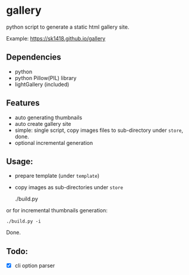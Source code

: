 # gallery

python script to generate a static html gallery site.

Example: https://sk1418.github.io/gallery

## Dependencies

- python
- python Pillow(PIL) library
- lightGallery (included)

## Features

- auto generating thumbnails
- auto create gallery site
- simple: single script, copy images files to sub-directory under `store`, done.
- optional incremental generation

## Usage:

- prepare template (under `template`)
- copy images as sub-directories under `store`

	./build.py

or for incremental thumbnails generation:

	./build.py -i  

Done.

## Todo:

- [x] cli option parser
